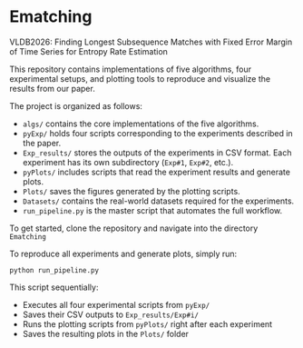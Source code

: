 # Ematching
VLDB2026: Finding Longest Subsequence Matches with Fixed Error Margin of Time Series for Entropy Rate Estimation

This repository contains implementations of five algorithms, four experimental setups, and plotting tools to reproduce and visualize the results from our paper. 

The project is organized as follows:

- `algs/` contains the core implementations of the five algorithms.
- `pyExp/` holds four scripts corresponding to the experiments described in the paper.
- `Exp_results/` stores the outputs of the experiments in CSV format. Each experiment has its own subdirectory (`Exp#1`, `Exp#2`, etc.).
- `pyPlots/` includes scripts that read the experiment results and generate plots.
- `Plots/` saves the figures generated by the plotting scripts.
- `Datasets/` contains the real-world datasets required for the experiments.
- `run_pipeline.py` is the master script that automates the full workflow.

To get started, clone the repository and navigate into the directory `Ematching`

To reproduce all experiments and generate plots, simply run: 

`python run_pipeline.py`

This script sequentially:

- Executes all four experimental scripts from `pyExp/`
- Saves their CSV outputs to `Exp_results/Exp#i/`
- Runs the plotting scripts from `pyPlots/` right after each experiment
- Saves the resulting plots in the `Plots/` folder


<!-- If you use this code or dataset in your research, please cite our paper:

@article{yourpaper2025,
  title={Title of Your Paper},
  author={Your Name and Co-authors},
  journal={Journal/Conference},
  year={2025},
  ...
} -->